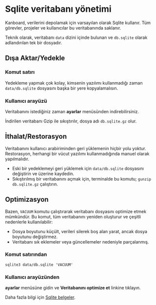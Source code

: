 Sqlite veritabanı yönetimi
==========================

Kanboard, verilerini depolamak için varsayılan olarak Sqlite kullanır.
Tüm görevler, projeler ve kullanıcılar bu veritabanında saklanır.

Teknik olarak, veritabanı `data`  dizini içinde bulunan ve `db.sqlite` olarak adlandırılan tek bir dosyadır.

Dışa Aktar/Yedekle
-------------

### Komut satırı

Yedekleme yapmak çok kolay, kimsenin yazılımı kullanmadığı zaman `data/db.sqlite` dosyasını başka bir yere kopyalamalısın.

### Kullanıcı arayüzü

Veritabanını istediğiniz zaman **ayarlar** menüsünden indirebilirsiniz.

İndirilen veritabanı Gzip ile sıkıştırılır, dosya adı `db.sqlite.gz` olur.

İthalat/Restorasyon
------------------

Veritabanını kullanıcı arabiriminden geri yüklemenin hiçbir yolu yoktur.
Restorasyon, herhangi bir vücut yazılımı kullanmadığında manuel olarak yapılmalıdır.

- Eski bir yedeklemeyi geri yüklemek için `data/db.sqlite` dosyasını değiştirin ve üzerine kaydedin.
- Sıkıştırılmış bir veritabanını açmak için, terminalde bu komutu; `gunzip db.sqlite.gz` çalıştırın.

Optimizasyon
------------

Bazen, `VACUUM` komutu çalıştırarak veritabanı dosyasını optimize etmek mümkündür.
Bu komut, tüm veritabanını yeniden oluşturur ve çeşitli nedenlerle kullanılabilir:

- Dosya boyutunu küçült, verileri silerek boş alan yarat, ancak dosya boyutunu değiştirmez.
- Veritabanı sık eklemeler veya güncellemeler nedeniyle parçalanmış.

### Komut satırından

```
sqlite3 data/db.sqlite 'VACUUM'
```

### Kullanıcı arayüzünden

**ayarlar** menüsüne gidin ve **Veritabanını optimize et** linkine tıklayın.

Daha fazla bilgi için [Sqlite belgeler](https://sqlite.org/lang_vacuum.html).


